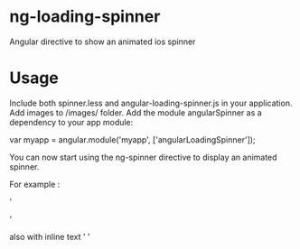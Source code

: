 # ng-loading-spinner

Angular directive to show an animated ios spinner 

# Usage

Include both spinner.less and angular-loading-spinner.js in your application.
Add images to /images/ folder.
Add the module angularSpinner as a dependency to your app module:

var myapp = angular.module('myapp', ['angularLoadingSpinner']);

You can now start using the ng-spinner directive to display an animated spinner. 

For example :

'
<div gt-spinner if="loading" overlay-light="true" white="true" centered="true"></div>
'

also with inline text
'
<span gt-spinner if="loading" inline="true" inline-text="Loading..."></span>
'

